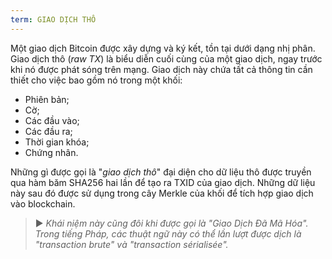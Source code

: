 ```yaml
---
term: GIAO DỊCH THÔ
---
```


Một giao dịch Bitcoin được xây dựng và ký kết, tồn tại dưới dạng nhị phân. Giao dịch thô (*raw TX*) là biểu diễn cuối cùng của một giao dịch, ngay trước khi nó được phát sóng trên mạng. Giao dịch này chứa tất cả thông tin cần thiết cho việc bao gồm nó trong một khối:
* Phiên bản;
* Cờ;
* Các đầu vào;
* Các đầu ra;
* Thời gian khóa;
* Chứng nhân.

Những gì được gọi là "*giao dịch thô*" đại diện cho dữ liệu thô được truyền qua hàm băm SHA256 hai lần để tạo ra TXID của giao dịch. Những dữ liệu này sau đó được sử dụng trong cây Merkle của khối để tích hợp giao dịch vào blockchain.

> ► *Khái niệm này cũng đôi khi được gọi là "Giao Dịch Đã Mã Hóa". Trong tiếng Pháp, các thuật ngữ này có thể lần lượt được dịch là "transaction brute" và "transaction sérialisée".*